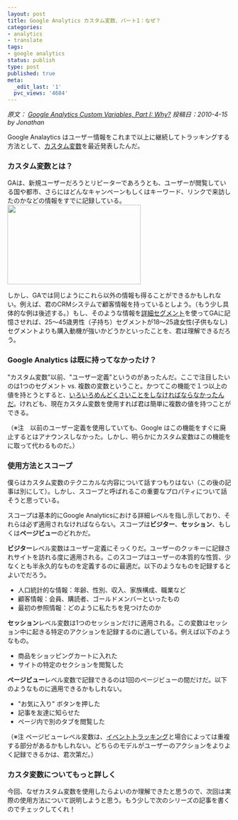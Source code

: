 ```yaml
---
layout: post
title: Google Analytics カスタム変数、パート1：なぜ？
categories:
- analytics
- translate
tags:
- google analytics
status: publish
type: post
published: true
meta:
  _edit_last: '1'
  pvc_views: '4684'
---
```

<cite>原文： <a href="http://www.lunametrics.com/blog/2010/04/15/google-analytics-custom-variables-part/">Google Analytics Custom Variables, Part I: Why?</a>
投稿日：2010-4-15　by Jonathan</cite>

Google Analaytics はユーザー情報をこれまで以上に継続してトラッキングする方法として、<a href="http://analytics.blogspot.com/2009/10/google-analytics-now-more-powerful.html">カスタム変数</a>を最近発表したんだ。
<h3>カスタム変数とは？</h3>
GAは、新規ユーザーだろうとリピーターであろうとも、ユーザーが閲覧している国や都市、さらにはどんなキャンペーンもしくはキーワード、リンクで来訪したのかなどの情報をすでに記録している。

<img class="alignright" title="クレヨン" src="http://www.lunametrics.com/wp-content/uploads/2010/04/g2FEl5-300x179.jpg" alt="" width="300" height="179" />

しかし、GAでは同じようにこれら以外の情報も得ることができるかもしれない。例えば、君のCRMシステムで顧客情報を持っているとしよう。（もう少し具体的な例は後述する。）もし、そのような情報を<a href="http://cutroni.com/blog/2008/10/22/google-analytics-advanced-segmentation/">詳細セグメント</a>を使ってGAに記憶させれば、25～45歳男性（子持ち）セグメントが18～25歳女性(子供もなし)セグメントよりも購入動機が強いかどうかといったことを、君は理解できるだろう。

<!--more-->
<h3>Google Analytics は既に持ってなかったけ？</h3>
"カスタム変数"以前、"ユーザー定義"というのがあったんだ。ここで注目したいのは1つのセグメント vs. 複数の変数ということ。かつてこの機能で１つ以上の値を持とうとすると、<a href="http://www.lunametrics.com/blog/2008/04/17/stuff-more-than-one-value-in-gas-user-defined-segment/">いろいろめんどくさいことをしなければならなかったんだ</a>。けれども、現在カスタム変数を使用すれば君は簡単に複数の値を持つことができる。

（※注　以前のユーザー定義を使用していても、Google はこの機能をすぐに廃止するとはアナウンスしなかった。しかし、明らかにカスタム変数はこの機能をに取って代わるものだ。）
<h3 id="scopes_and_how_to_use_them">使用方法とスコープ</h3>
僕らはカスタム変数のテクニカルな内容について話すつもりはない（この後の記事は別にして）。しかし、スコープと呼ばれるこの重要なプロパティについて話そうと思っている。

スコープは基本的にGoogle Analyticsにおける詳細レベルを指し示しており、それらは必ず適用されなければならない。スコープは<strong>ビジター</strong>、<strong>セッション</strong>、もしくは<strong>ページビュー</strong>のどれかだ。

<strong>ビジター</strong>レベル変数はユーザー定義にそっくりだ。ユーザーのクッキーに記録されサイトを訪れる度に適用される。このスコープはユーザーの本質的な性質、少なくとも半永久的なものを定義するのに最適だ。以下のようなものを記録するとよいでだろう。
<ul>
	<li>人口統計的な情報：年齢、性別、収入、家族構成、職業など</li>
	<li>顧客情報：会員、購読者、ゴールドメンバーといったもの</li>
	<li>最初の参照情報：どのように私たちを見つけたのか</li>
</ul>
<strong>セッション</strong>レベル変数は1つのセッションだけに適用される。この変数はセッション中に起きる特定のアクションを記録するのに適している。例えば以下のようなもの。
<ul>
	<li>商品をショッピングカートに入れた</li>
	<li>サイトの特定のセクションを閲覧した</li>
</ul>
<strong>ページビュー</strong>レベル変数で記録できるのは1回のページビューの間だけだ。以下のようなものに適用できるかもしれない。
<ul>
	<li>"お気に入り" ボタンを押した</li>
	<li>記事を友達に知らせた</li>
	<li>ページ内で別のタブを閲覧した</li>
</ul>
（※注 ページビューレベル変数は、<a href="http://t32k.me/mol/2009/09/google-analytics-event-tracking-guide/">イベントトラッキング</a>と場合によっては重複する部分があるかもしれない。どちらのモデルがユーザーのアクションをよりよく記録できるかは、君次第だ。）
<h3>カスタ変数についてもっと詳しく</h3>
今回、なぜカスタム変数を使用したらよいのか理解できたと思うので、次回は実際の使用方法について説明しようと思う。もう少しで次のシリーズの記事を書くのでチェックしてくれ！
